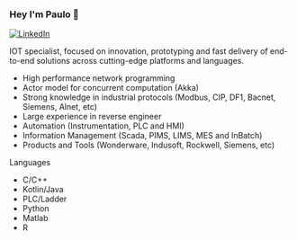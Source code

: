 ### Hey I'm Paulo 👋

[![LinkedIn](https://img.shields.io/badge/-LinkedIn-0A66C2?logo=linkedin&style=flat-square)](https://www.linkedin.com/in/paulo-roberto-balbino/)

IOT specialist, focused on innovation, prototyping and fast delivery of end-to-end solutions across cutting-edge platforms and languages. 

- High performance network programming
- Actor model for concurrent computation (Akka)
- Strong knowledge in industrial protocols (Modbus, CIP, DF1, Bacnet, Siemens, Alnet, etc)
- Large experience in reverse engineer
- Automation (Instrumentation, PLC and HMI)
- Information Management (Scada, PIMS, LIMS, MES and InBatch)
- Products and Tools (Wonderware, Indusoft, Rockwell, Siemens, etc)


Languages
- C/C++
- Kotlin/Java
- PLC/Ladder
- Python
- Matlab
- R

 
  
